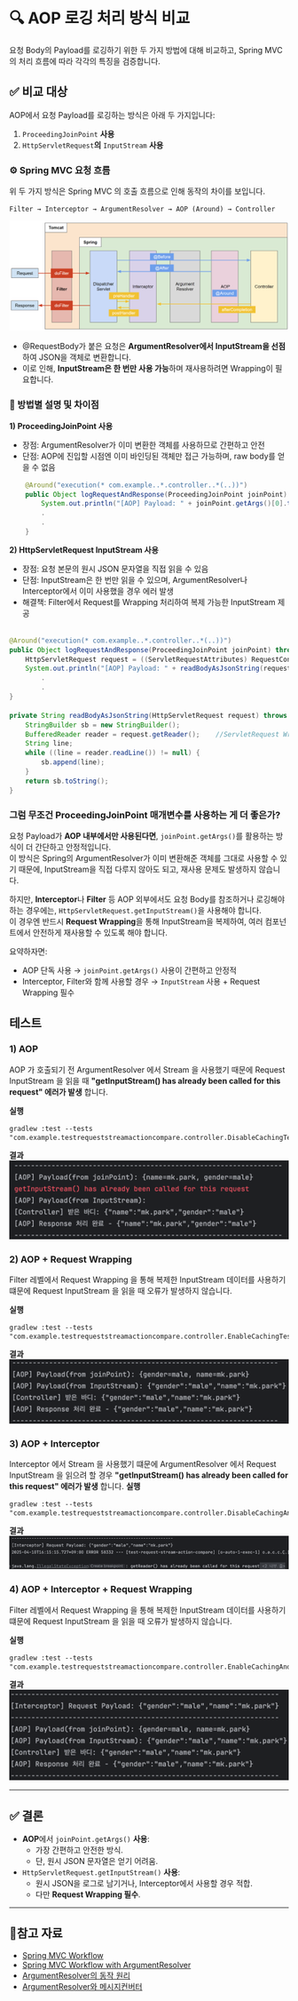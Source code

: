 # 🔍 AOP 로깅 처리 방식 비교

요청 Body의 Payload를 로깅하기 위한 두 가지 방법에 대해 비교하고, Spring MVC의 처리 흐름에 따라 각각의 특징을 검증합니다.

## ✅ 비교 대상

AOP에서 요청 Payload를 로깅하는 방식은 아래 두 가지입니다:

1) `ProceedingJoinPoint` **사용**
2) `HttpServletRequest`**의** `InputStream` **사용**

### ⚙️ Spring MVC 요청 흐름

위 두 가지 방식은 Spring MVC 의 호출 흐름으로 인해 동작의 차이를 보입니다.

```aiignore
Filter → Interceptor → ArgumentResolver → AOP (Around) → Controller
```

![img_4.png](img_4.png)

- @RequestBody가 붙은 요청은 **ArgumentResolver에서 InputStream을 선점**하여 JSON을 객체로 변환합니다.
- 이로 인해, **InputStream은 한 번만 사용 가능**하며 재사용하려면 Wrapping이 필요합니다.

### 🔁 방법별 설명 및 차이점

**1) ProceedingJoinPoint 사용**

- 장점: ArgumentResolver가 이미 변환한 객체를 사용하므로 간편하고 안전
- 단점: AOP에 진입할 시점엔 이미 바인딩된 객체만 접근 가능하며, raw body를 얻을 수 없음

``` java
    @Around("execution(* com.example..*.controller..*(..))")
    public Object logRequestAndResponse(ProceedingJoinPoint joinPoint) throws Throwable {
        System.out.println("[AOP] Payload: " + joinPoint.getArgs()[0].toString());
        .
        .
    }
```

**2) HttpServletRequest InputStream 사용**

- 장점: 요청 본문의 원시 JSON 문자열을 직접 읽을 수 있음
- 단점: InputStream은 한 번만 읽을 수 있으며, ArgumentResolver나 Interceptor에서 이미 사용했을 경우 에러 발생
- 해결책: Filter에서 Request를 Wrapping 처리하여 복제 가능한 InputStream 제공

```java

@Around("execution(* com.example..*.controller..*(..))")
public Object logRequestAndResponse(ProceedingJoinPoint joinPoint) throws Throwable {
    HttpServletRequest request = ((ServletRequestAttributes) RequestContextHolder.currentRequestAttributes()).getRequest();
    System.out.println("[AOP] Payload: " + readBodyAsJsonString(request));
        .
        .
}

private String readBodyAsJsonString(HttpServletRequest request) throws IOException {
    StringBuilder sb = new StringBuilder();
    BufferedReader reader = request.getReader();    //ServletRequest Wrapper 미사용 시 에러발생 지점 "java.lang.IllegalStateException: getInputStream() has already been called for this request"
    String line;
    while ((line = reader.readLine()) != null) {
        sb.append(line);
    }
    return sb.toString();
}
```

### 그럼 무조건 ProceedingJoinPoint 매개변수를 사용하는 게 더 좋은가?

요청 Payload가 **AOP 내부에서만 사용된다면**, `joinPoint.getArgs()`를 활용하는 방식이 더 간단하고 안정적입니다.   
이 방식은 Spring의 ArgumentResolver가 이미 변환해준 객체를 그대로 사용할 수 있기 때문에, InputStream을 직접 다루지 않아도 되고, 재사용 문제도 발생하지 않습니다.

하지만, **Interceptor**나 **Filter** 등 AOP 외부에서도 요청 Body를 참조하거나 로깅해야 하는 경우에는, `HttpServletRequest.getInputStream()`을 사용해야 합니다.   
이 경우엔 반드시 **Request Wrapping**을 통해 InputStream을 복제하여, 여러 컴포넌트에서 안전하게 재사용할 수 있도록 해야 합니다.

요약하자면:

- AOP 단독 사용 → `joinPoint.getArgs()` 사용이 간편하고 안정적
- Interceptor, Filter와 함께 사용할 경우 → `InputStream` 사용 + Request Wrapping 필수


## 테스트

### 1) AOP

AOP 가 호출되기 전 ArgumentResolver 에서 Stream 을 사용했기 때문에 Request InputStream 을 읽을 때 **"getInputStream() has already been
called for this request" 에러가 발생** 합니다.

**실행**

```
gradlew :test --tests "com.example.testrequeststreamactioncompare.controller.DisableCachingTest.apiCall"
```

**결과**
![img.png](img.png)

### 2) AOP + Request Wrapping

Filter 레벨에서 Request Wrapping 을 통해 복제한 InputStream 데이터를 사용하기 떄문에 Request InputStream 을 읽을 때 오류가 발생하지 않습니다.

**실행**

```
gradlew :test --tests "com.example.testrequeststreamactioncompare.controller.EnableCachingTest.apiCall"
```

**결과**
![img_1.png](img_1.png)

### 3) AOP + Interceptor

Interceptor 에서 Stream 을 사용했기 떄문에 ArgumentResolver 에서 Request InputStream 을 읽으려 할 경우 **"getInputStream() has already been
called for this request" 에러가 발생** 합니다.
**실행**

```
gradlew :test --tests "com.example.testrequeststreamactioncompare.controller.DisableCachingAndEnableInterceptorTest"
```

**결과**
![img_2.png](img_2.png)

### 4) AOP + Interceptor + Request Wrapping

Filter 레벨에서 Request Wrapping 을 통해 복제한 InputStream 데이터를 사용하기 떄문에 Request InputStream 을 읽을 때 오류가 발생하지 않습니다.

**실행**

```
gradlew :test --tests "com.example.testrequeststreamactioncompare.controller.EnableCachingAndEnableInterceptorTest"
```

**결과**
![img_3.png](img_3.png)


--- 

## ✅ 결론

- **AOP**에서 `joinPoint.getArgs()` **사용**:
    - 가장 간편하고 안전한 방식.
    - 단, 원시 JSON 문자열은 얻기 어려움.
- `HttpServletRequest.getInputStream()` **사용**:
    - 원시 JSON을 로그로 남기거나, Interceptor에서 사용할 경우 적합.
    - 다만 **Request Wrapping 필수**.

--- 

## 🔗참고 자료

* [Spring MVC Workflow](https://pabeba.tistory.com/207)
* [Spring MVC Workflow with ArgumentResolver](https://velog.io/@tmddus2123/spring-FilterInterceptorArgument-Resolver-%EC%A0%9C%EB%8C%80%EB%A1%9C-%EC%95%8C%EC%95%84%EB%B3%B4%EC%9E%90)
* [ArgumentResolver의 동작 원리](https://youseong.tistory.com/31)
* [ArgumentResolver와 메시지컨버터](https://velog.io/@uiurihappy/Spring-Argument-Resolver-%EC%A0%81%EC%9A%A9%ED%95%98%EC%97%AC-%EC%9C%A0%EC%A0%80-%EC%A0%95%EB%B3%B4-%EB%B6%88%EB%9F%AC%EC%98%A4%EA%B8%B0)
